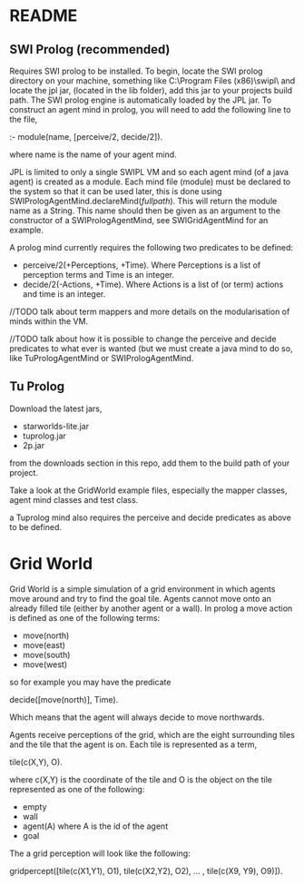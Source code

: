 # README #

## SWI Prolog (recommended) ##

Requires SWI prolog to be installed. 
To begin, locate the SWI prolog directory on your machine, something like C:\Program Files (x86)\swipl\ and locate the jpl jar, (located in the lib folder), add this jar to your projects build path.
The SWI prolog engine is automatically loaded by the JPL jar.
To construct an agent mind in prolog, you will need to add the following line to the file,

:- module(name, [perceive/2, decide/2]).

where name is the name of your agent mind.

JPL is limited to only a single SWIPL VM and so each agent mind (of a java agent) is created as a module.
Each mind file (module) must be declared to the system so that it can be used later, this is done using
SWIPrologAgentMind.declareMind(_fullpath_). This will return the module name as a String. 
This name should then be given as an argument to the constructor of a SWIPrologAgentMind, see SWIGridAgentMind for an example.

A prolog mind currently requires the following two predicates to be defined:

* perceive/2(+Perceptions, +Time). Where Perceptions is a list of perception terms and Time is an integer.
* decide/2(-Actions, +Time). Where Actions is a list of (or term) actions and time is an integer.

//TODO talk about term mappers and more details on the modularisation of minds within the VM.

//TODO talk about how it is possible to change the perceive and decide predicates to what ever is wanted (but we must create a java mind to do so, like TuPrologAgentMind or SWIPrologAgentMind.


## Tu Prolog ##

Download the latest jars,

* starworlds-lite.jar
* tuprolog.jar
* 2p.jar

from the downloads section in this repo, add them to the build path of your project.

Take a look at the GridWorld example files, especially the mapper classes, agent mind classes and test class.

a Tuprolog mind also requires the perceive and decide predicates as above to be defined.

# Grid World #

Grid World is a simple simulation of a grid environment in which agents move around and try to find the goal tile.
Agents cannot move onto an already filled tile (either by another agent or a wall). 
In prolog a move action is defined as one of the following terms:

* move(north)
* move(east)
* move(south)
* move(west)

so for example you may have the predicate

decide([move(north)], Time).

Which means that the agent will always decide to move northwards.

Agents receive perceptions of the grid, which are the eight surrounding tiles and the tile that the agent is on.
Each tile is represented as a term,

tile(c(X,Y), O).

where c(X,Y) is the coordinate of the tile and O is the object on the tile represented as one of the following:

* empty
* wall
* agent(A) where A is the id of the agent
* goal

The a grid perception will look like the following:

gridpercept([tile(c(X1,Y1), O1), tile(c(X2,Y2), O2), ... , tile(c(X9, Y9), O9)]).











